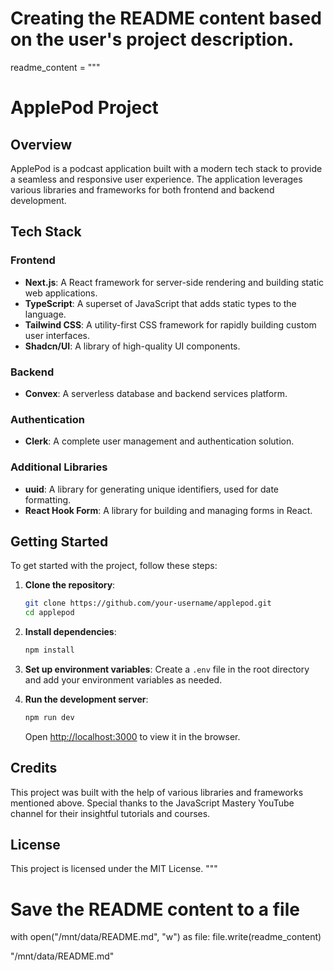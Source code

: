 # Creating the README content based on the user's project description.
readme_content = """
# ApplePod Project

## Overview

ApplePod is a podcast application built with a modern tech stack to provide a seamless and responsive user experience. The application leverages various libraries and frameworks for both frontend and backend development.

## Tech Stack

### Frontend

- **Next.js**: A React framework for server-side rendering and building static web applications.
- **TypeScript**: A superset of JavaScript that adds static types to the language.
- **Tailwind CSS**: A utility-first CSS framework for rapidly building custom user interfaces.
- **Shadcn/UI**: A library of high-quality UI components.

### Backend

- **Convex**: A serverless database and backend services platform.

### Authentication

- **Clerk**: A complete user management and authentication solution.

### Additional Libraries

- **uuid**: A library for generating unique identifiers, used for date formatting.
- **React Hook Form**: A library for building and managing forms in React.

## Getting Started

To get started with the project, follow these steps:

1. **Clone the repository**:
    ```sh
    git clone https://github.com/your-username/applepod.git
    cd applepod
    ```

2. **Install dependencies**:
    ```sh
    npm install
    ```

3. **Set up environment variables**:
    Create a `.env` file in the root directory and add your environment variables as needed.

4. **Run the development server**:
    ```sh
    npm run dev
    ```
    Open [http://localhost:3000](http://localhost:3000) to view it in the browser.

## Credits

This project was built with the help of various libraries and frameworks mentioned above. Special thanks to the JavaScript Mastery YouTube channel for their insightful tutorials and courses.

## License

This project is licensed under the MIT License.
"""

# Save the README content to a file
with open("/mnt/data/README.md", "w") as file:
    file.write(readme_content)

"/mnt/data/README.md"
